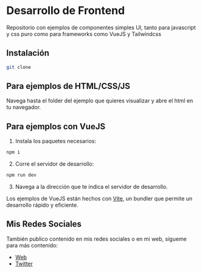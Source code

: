 # Desarrollo de Frontend

Repositorio con ejemplos de componentes simples UI, tanto para javascript y css puro como para frameworks como VueJS y Tailwindcss

## Instalación

```bash
git clone 
```

## Para ejemplos de HTML/CSS/JS

Navega hasta el folder del ejemplo que quieres visualizar y abre el html en tu navegador.

## Para ejemplos con VueJS

1. Instala los paquetes necesarios:

```bash
npm i
```

2. Corre el servidor de desarrollo:

```bash
npm run dev
```

3. Navega a la dirección que te indica el servidor de desarrollo.

Los ejemplos de VueJS están hechos con [Vite](https://vitejs.dev/), un bundler que permite un desarrollo rápido y eficiente.

## Mis Redes Sociales

También publico contenido en mis redes sociales o en mi web, sígueme para más contenido:

- [Web](https://alexrivas.net)
- [Twitter](https://twitter.com/alex_rivas_v)
